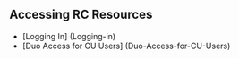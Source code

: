 ## Accessing RC Resources ##
* [Logging In] (Logging-in)
* [Duo Access for CU Users] (Duo-Access-for-CU-Users)

